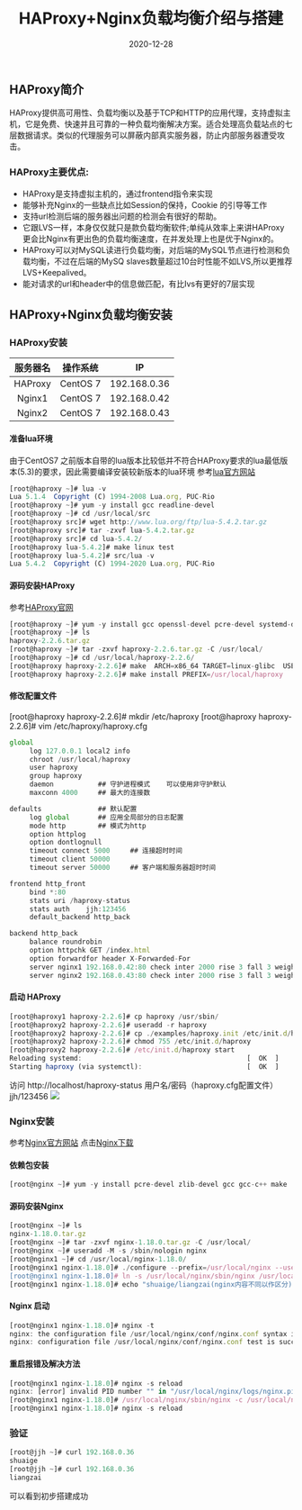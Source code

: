 ﻿---
title: HAProxy+Nginx负载均衡介绍与搭建
date: 2020-12-28
updated:
description:
cover: https://img.imgdb.cn/item/6002932d3ffa7d37b3d81018.jpg
tag:
  - HAProxy
  - Nginx
categories:
  - 负载均衡
---
## HAProxy简介
HAProxy提供高可用性、负载均衡以及基于TCP和HTTP的应用代理，支持虚拟主机，它是免费、快速并且可靠的一种负载均衡解决方案。适合处理高负载站点的七层数据请求。类似的代理服务可以屏蔽内部真实服务器，防止内部服务器遭受攻击。
### HAProxy主要优点:
* HAProxy是支持虚拟主机的，通过frontend指令来实现
* 能够补充Nginx的一些缺点比如Session的保持，Cookie 的引导等工作
* 支持url检测后端的服务器出问题的检测会有很好的帮助。
* 它跟LVS一样，本身仅仅就只是款负载均衡软件;单纯从效率上来讲HAProxy 更会比Nginx有更出色的负载均衡速度，在并发处理上也是优于Nginx的。
* HAProxy可以对MySQL读进行负载均衡，对后端的MySQL节点进行检测和负载均衡，不过在后端的MySQ slaves数量超过10台时性能不如LVS,所以更推荐LVS+Keepalived。
* 能对请求的url和header中的信息做匹配，有比Ivs有更好的7层实现
##  HAProxy+Nginx负载均衡安装
### HAProxy安装

|服务器名|操作系统|IP|
|:--------:|:--------:|:--------:|
|HAProxy|CentOS 7|192.168.0.36|
|Nginx1|CentOS 7|192.168.0.42|
|Nginx2|CentOS 7|192.168.0.43|

#### 准备lua环境
由于CentOS7 之前版本自带的lua版本比较低并不符合HAProxy要求的lua最低版本(5.3)的要求，因此需要编译安装较新版本的lua环境
参考[lua官方网站](http://www.lua.org/)
```javascript
[root@haproxy ~]# lua -v
Lua 5.1.4  Copyright (C) 1994-2008 Lua.org, PUC-Rio
[root@haproxy ~]# yum -y install gcc readline-devel 
[root@haproxy ~]# cd /usr/local/src
[root@haproxy src]# wget http://www.lua.org/ftp/lua-5.4.2.tar.gz
[root@haproxy src]# tar -zxvf lua-5.4.2.tar.gz 
[root@haproxy src]# cd lua-5.4.2/
[root@haproxy lua-5.4.2]# make linux test
[root@haproxy lua-5.4.2]# src/lua -v
Lua 5.4.2  Copyright (C) 1994-2020 Lua.org, PUC-Rio
```
####  源码安装HAProxy
参考[HAProxy官网](https://www.haproxy.com/)
```javascript
[root@haproxy ~]# yum -y install gcc openssl-devel pcre-devel systemd-devel
[root@haproxy ~]# ls
haproxy-2.2.6.tar.gz
[root@haproxy ~]# tar -zxvf haproxy-2.2.6.tar.gz -C /usr/local/
[root@haproxy ~]# cd /usr/local/haproxy-2.2.6/
[root@haproxy haproxy-2.2.6]# make  ARCH=x86_64 TARGET=linux-glibc  USE_PCRE=1 USE_OPENSSL=1 USE_ZLIB=1  USE_SYSTEMD=1  USE_LUA=1 LUA_INC=/usr/local/src/lua-5.4.2/src/  LUA_LIB=/usr/local/src/lua-5.4.2/src/ 
[root@haproxy haproxy-2.2.6]# make install PREFIX=/usr/local/haproxy
```
#### 修改配置文件
[root@haproxy haproxy-2.2.6]# mkdir /etc/haproxy
[root@haproxy haproxy-2.2.6]# vim /etc/haproxy/haproxy.cfg
```javascript
global
     log 127.0.0.1 local2 info
     chroot /usr/local/haproxy
     user haproxy
     group haproxy
     daemon           ## 守护进程模式    可以使用非守护默认
     maxconn 4000     ## 最大的连接数

defaults              ## 默认配置
     log global       ## 应用全局部分的日志配置
     mode http        ## 模式为http
     option httplog
     option dontlognull
     timeout connect 5000     ## 连接超时时间
     timeout client 50000
     timeout server 50000     ## 客户端和服务器超时时间

frontend http_front
     bind *:80
     stats uri /haproxy-status
     stats auth    jjh:123456
     default_backend http_back

backend http_back
     balance roundrobin
     option httpchk GET /index.html
     option forwardfor header X-Forwarded-For
     server nginx1 192.168.0.42:80 check inter 2000 rise 3 fall 3 weight 30   ## 服务器节点的地址、名称、端口 、检查间隔时间3000毫秒、健康检查次数2次认为失败
     server nginx2 192.168.0.43:80 check inter 2000 rise 3 fall 3 weight 30 
```
#### 启动 HAProxy
```javascript
[root@haproxy1 haproxy-2.2.6]# cp haproxy /usr/sbin/
[root@haproxy2 haproxy-2.2.6]# useradd -r haproxy
[root@haproxy2 haproxy-2.2.6]# cp ./examples/haproxy.init /etc/init.d/haproxy
[root@haproxy2 haproxy-2.2.6]# chmod 755 /etc/init.d/haproxy 
[root@haproxy2 haproxy-2.2.6]# /etc/init.d/haproxy start
Reloading systemd:                                         [  OK  ]
Starting haproxy (via systemctl):                          [  OK  ]   
```
访问 http://localhost/haproxy-status
用户名/密码（haproxy.cfg配置文件）   jjh/123456
![](https://pic.downk.cc/item/5fe95d1b3ffa7d37b36af6f5.jpg)
###  Nginx安装
参考[Nginx官方网站](https://nginx.com/) 
点击[Nginx下载](https://nginx.org/)
####  依赖包安装
```javascript
[root@nginx ~]# yum -y install pcre-devel zlib-devel gcc gcc-c++ make
```
####  源码安装Nginx
```javascript
[root@nginx ~]# ls
nginx-1.18.0.tar.gz
[root@nginx ~]# tar -zxvf nginx-1.18.0.tar.gz -C /usr/local/
[root@nginx ~]# useradd -M -s /sbin/nologin nginx
[root@nginx1 ~]# cd /usr/local/nginx-1.18.0/
[root@nginx1 nginx-1.18.0]# ./configure --prefix=/usr/local/nginx --user=nginx --group=nginx --with-http_stub_status_module && make && make install
[root@nginx1 nginx-1.18.0]# ln -s /usr/local/nginx/sbin/nginx /usr/local/sbin/
[root@nginx1 nginx-1.18.0]# echo "shuaige/liangzai(nginx内容不同以作区分)" > /usr/local/nginx/html/index.html
```
####  Nginx 启动
```javascript
[root@nginx1 nginx-1.18.0]# nginx -t
nginx: the configuration file /usr/local/nginx/conf/nginx.conf syntax is ok
nginx: configuration file /usr/local/nginx/conf/nginx.conf test is successful
```
####  重启报错及解决方法
```javascript
[root@nginx1 nginx-1.18.0]# nginx -s reload
nginx: [error] invalid PID number "" in "/usr/local/nginx/logs/nginx.pid"
[root@nginx1 nginx-1.18.0]# /usr/local/nginx/sbin/nginx -c /usr/local/nginx/conf/nginx.conf
[root@nginx1 nginx-1.18.0]# nginx -s reload
```
###  验证
```javascript
[root@jjh ~]# curl 192.168.0.36
shuaige
[root@jjh ~]# curl 192.168.0.36
liangzai
```
可以看到初步搭建成功

